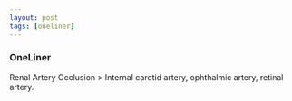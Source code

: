 ```yaml
---
layout: post
tags: [oneliner]
---
```



### OneLiner

Renal Artery Occlusion > Internal carotid artery, ophthalmic artery, retinal artery.
